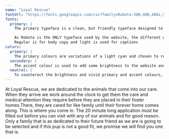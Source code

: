 ```yaml
---
name: "Loyal Rescue"
fontUrl: "https://fonts.googleapis.com/css?family=Roboto:300,400,400i,500,700"
fonts:
  primary: |
    The primary typeface is a clean, but friendly typeface designed to work well with the bright colours and light friendly atmosphere of the website.

    As Roboto is the ONLY typeface used by the website, the different weights are what creates the hierarchy. Bold is used for headers (H1, and H2 respectively), Medium is used for sub-headers (h3 to H6), buttons and to highlight important text,
    Regular is for body copy and light is used for captions
colors:
  primary: |
    The primary colours are variations of a light cyan and chosen to represent the loyalty of the company to their rescued animals. Use them as the main colours for headers (or header backgrounds)
  secondary: |
    The accent colour is used to add some brightness to the website and the yellow is intended to represent the friendship and companionship being offered by Loyal Rescue. The accent colour can be used for buttons and any details such as bullets in the text.
  neutral: |
    To counteract the brightness and vivid primary and accent colours, all of the neutrals are greyscale. This ads some sophistication to the site while maintaining its friendly disposition. Neutrals are used for all body copy, sub headers, dividing lines and gradients.
---
```


At Loyal Rescue, we are dedicated to the animals that come into our care. When they arrive we work around the clock to get them the care and medical attention they require before they are placed in their foster homes.There, they are cared for like family until their forever home comes along. This is where you come in. The 20 minute long application must be filled out before you can visit with any of our animals and for good reason. Only a family that is as dedicated to their future friend as we are is going to be selected and if this pup is not a good fit, we promise we will find you one that is.
